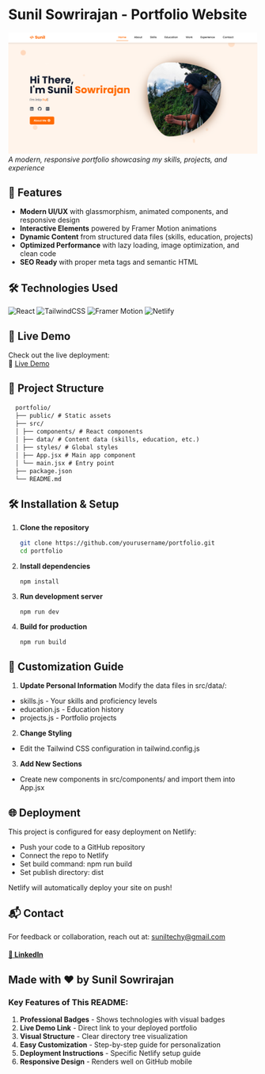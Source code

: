 # Sunil Sowrirajan - Portfolio Website

![Portfolio Screenshot](./public/assets/images/Screenshot.png)  
*A modern, responsive portfolio showcasing my skills, projects, and experience*

## 🌟 Features

- **Modern UI/UX** with glassmorphism, animated components, and responsive design
- **Interactive Elements** powered by Framer Motion animations
- **Dynamic Content** from structured data files (skills, education, projects)
- **Optimized Performance** with lazy loading, image optimization, and clean code
- **SEO Ready** with proper meta tags and semantic HTML

## 🛠 Technologies Used

![React](https://img.shields.io/badge/React-20232A?style=for-the-badge&logo=react&logoColor=61DAFB)
![TailwindCSS](https://img.shields.io/badge/Tailwind_CSS-38B2AC?style=for-the-badge&logo=tailwind-css&logoColor=white)
![Framer Motion](https://img.shields.io/badge/Framer_Motion-0055FF?style=for-the-badge&logo=framer&logoColor=white)
![Netlify](https://img.shields.io/badge/Netlify-00C7B7?style=for-the-badge&logo=netlify&logoColor=white)

## 🚀 Live Demo

Check out the live deployment:  
🔗 [Live Demo](https://sunilsowrirajan.netlify.app/)

## 📂 Project Structure
  ```
    portfolio/
    ├── public/ # Static assets
    ├── src/
    │ ├── components/ # React components
    │ ├── data/ # Content data (skills, education, etc.)
    │ ├── styles/ # Global styles
    │ ├── App.jsx # Main app component
    │ └── main.jsx # Entry point
    ├── package.json
    └── README.md
  ```

## 🛠 Installation & Setup

1. **Clone the repository**
   ```bash
   git clone https://github.com/yourusername/portfolio.git
   cd portfolio
   ```
2. **Install dependencies**
   ```
   npm install
   ```
3. **Run development server**
   ```
   npm run dev
   ```
4. **Build for production**
   ```
   npm run build
   ```

## 🎨 Customization Guide

1. **Update Personal Information**
Modify the data files in src/data/:

- skills.js - Your skills and proficiency levels
- education.js - Education history
- projects.js - Portfolio projects

2. **Change Styling**
- Edit the Tailwind CSS configuration in tailwind.config.js

3. **Add New Sections**
- Create new components in src/components/ and import them into App.jsx

## 🌐 Deployment

This project is configured for easy deployment on Netlify:

- Push your code to a GitHub repository
- Connect the repo to Netlify
- Set build command: npm run build
- Set publish directory: dist

Netlify will automatically deploy your site on push!

## 📬 Contact
For feedback or collaboration, reach out at: suniltechy@gmail.com
  #### [🔗 LinkedIn](https://www.linkedin.com/in/sunil-sowrirajan-40548826b/)

## Made with ❤️ by Sunil Sowrirajan
### Key Features of This README:
1. **Professional Badges** - Shows technologies with visual badges
2. **Live Demo Link** - Direct link to your deployed portfolio
3. **Visual Structure** - Clear directory tree visualization
4. **Easy Customization** - Step-by-step guide for personalization
5. **Deployment Instructions** - Specific Netlify setup guide
6. **Responsive Design** - Renders well on GitHub mobile
   
   
   
